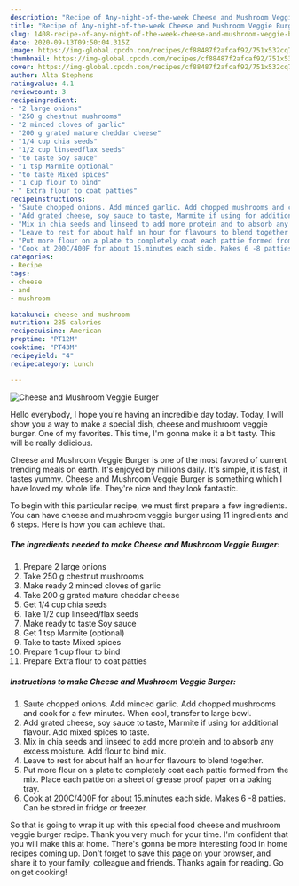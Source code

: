 ```yaml
---
description: "Recipe of Any-night-of-the-week Cheese and Mushroom Veggie Burger"
title: "Recipe of Any-night-of-the-week Cheese and Mushroom Veggie Burger"
slug: 1408-recipe-of-any-night-of-the-week-cheese-and-mushroom-veggie-burger
date: 2020-09-13T09:50:04.315Z
image: https://img-global.cpcdn.com/recipes/cf88487f2afcaf92/751x532cq70/cheese-and-mushroom-veggie-burger-recipe-main-photo.jpg
thumbnail: https://img-global.cpcdn.com/recipes/cf88487f2afcaf92/751x532cq70/cheese-and-mushroom-veggie-burger-recipe-main-photo.jpg
cover: https://img-global.cpcdn.com/recipes/cf88487f2afcaf92/751x532cq70/cheese-and-mushroom-veggie-burger-recipe-main-photo.jpg
author: Alta Stephens
ratingvalue: 4.1
reviewcount: 3
recipeingredient:
- "2 large onions"
- "250 g chestnut mushrooms"
- "2 minced cloves of garlic"
- "200 g grated mature cheddar cheese"
- "1/4 cup chia seeds"
- "1/2 cup linseedflax seeds"
- "to taste Soy sauce"
- "1 tsp Marmite optional"
- "to taste Mixed spices"
- "1 cup flour to bind"
- " Extra flour to coat patties"
recipeinstructions:
- "Saute chopped onions. Add minced garlic. Add chopped mushrooms and cook for a few minutes. When cool, transfer to large bowl."
- "Add grated cheese, soy sauce to taste, Marmite if using for additional flavour. Add mixed spices to taste."
- "Mix in chia seeds and linseed to add more protein and to absorb any excess moisture. Add flour to bind mix."
- "Leave to rest for about half an hour for flavours to blend together."
- "Put more flour on a plate to completely coat each pattie formed from the mix. Place each pattie on a sheet of grease proof paper on a baking tray."
- "Cook at 200C/400F for about 15.minutes each side. Makes 6 -8 patties. Can be stored in fridge or freezer."
categories:
- Recipe
tags:
- cheese
- and
- mushroom

katakunci: cheese and mushroom 
nutrition: 285 calories
recipecuisine: American
preptime: "PT12M"
cooktime: "PT43M"
recipeyield: "4"
recipecategory: Lunch

---
```



![Cheese and Mushroom Veggie Burger](https://img-global.cpcdn.com/recipes/cf88487f2afcaf92/751x532cq70/cheese-and-mushroom-veggie-burger-recipe-main-photo.jpg)

Hello everybody, I hope you're having an incredible day today. Today, I will show you a way to make a special dish, cheese and mushroom veggie burger. One of my favorites. This time, I'm gonna make it a bit tasty. This will be really delicious.

Cheese and Mushroom Veggie Burger is one of the most favored of current trending meals on earth. It's enjoyed by millions daily. It's simple, it is fast, it tastes yummy. Cheese and Mushroom Veggie Burger is something which I have loved my whole life. They're nice and they look fantastic.




To begin with this particular recipe, we must first prepare a few ingredients. You can have cheese and mushroom veggie burger using 11 ingredients and 6 steps. Here is how you can achieve that.

<!--inarticleads1-->

##### The ingredients needed to make Cheese and Mushroom Veggie Burger:

1. Prepare 2 large onions
1. Take 250 g chestnut mushrooms
1. Make ready 2 minced cloves of garlic
1. Take 200 g grated mature cheddar cheese
1. Get 1/4 cup chia seeds
1. Take 1/2 cup linseed/flax seeds
1. Make ready to taste Soy sauce
1. Get 1 tsp Marmite (optional)
1. Take to taste Mixed spices
1. Prepare 1 cup flour to bind
1. Prepare  Extra flour to coat patties




<!--inarticleads2-->

##### Instructions to make Cheese and Mushroom Veggie Burger:

1. Saute chopped onions. Add minced garlic. Add chopped mushrooms and cook for a few minutes. When cool, transfer to large bowl.
1. Add grated cheese, soy sauce to taste, Marmite if using for additional flavour. Add mixed spices to taste.
1. Mix in chia seeds and linseed to add more protein and to absorb any excess moisture. Add flour to bind mix.
1. Leave to rest for about half an hour for flavours to blend together.
1. Put more flour on a plate to completely coat each pattie formed from the mix. Place each pattie on a sheet of grease proof paper on a baking tray.
1. Cook at 200C/400F for about 15.minutes each side. Makes 6 -8 patties. Can be stored in fridge or freezer.




So that is going to wrap it up with this special food cheese and mushroom veggie burger recipe. Thank you very much for your time. I'm confident that you will make this at home. There's gonna be more interesting food in home recipes coming up. Don't forget to save this page on your browser, and share it to your family, colleague and friends. Thanks again for reading. Go on get cooking!
